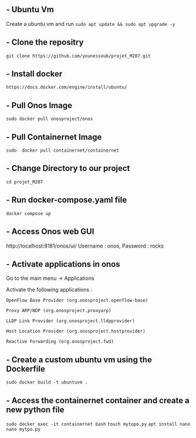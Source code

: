 ## - Ubuntu Vm

Create a ubuntu vm and run `sudo apt update && sudo apt upgrade -y` 

## - Clone the repositry

`git clone https://github.com/younessoub/projet_M207.git`

## - Install docker

`https://docs.docker.com/engine/install/ubuntu/`
	
## - Pull Onos Image 
`sudo docker pull onosproject/onos`

## - Pull Containernet Image
`sudo  docker pull containernet/containernet`

## - Change Directory to our project
`cd projet_M207`
	    
## - Run docker-compose.yaml file
`docker compose up`

## - Access Onos web GUI
http://localhost:8181/onos/ui/
Username : onos, Password : rocks

## - Activate applications in onos
	
Go to the main menu -> Applications
	
Activate the following applications : 

	OpenFlow Base Provider (org.onosproject.openflow-base)

	Proxy ARP/NDP (org.onosproject.proxyarp)

	LLDP Link Provider (org.onosproject.lldpprovider)

	Host Location Provider (org.onosproject.hostprovider)

	Reactive Forwarding (org.onosproject.fwd)


## - Create a custom ubuntu vm using the Dockerfile
`sudo docker build -t ubuntuvm .`

## - Access the containernet container and create a new python file
`sudo docker exec -it containernet bash`
`touch mytopo.py`
`apt install nano`
`nano mytpo.py`
	
	
